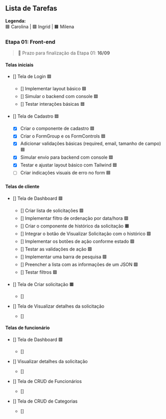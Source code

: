 ## Lista de Tarefas

**Legenda:**  
🟦 Carolina | 🟩 Ingrid | 🟧 Milena

### Etapa 01: Front-end 

> 📅 Prazo para finalização da Etapa 01: **16/09**

#### Telas iniciais
- [] Tela de Login 🟦
  - [] Implementar layout básico 🟦
  - [] Simular o backend com console 🟦
  - [] Testar interações básicas 🟦

- [] Tela de Cadastro 🟦
  - [x] Criar o componente de cadastro 🟦
  - [x] Criar o FormGroup e os FormControls 🟦
  - [x] Adicionar validações básicas (required, email, tamanho de campo) 🟦
  - [x] Simular envio para backend com console 🟦
  - [x] Testar e ajustar layout básico com Tailwind 🟦
  - [ ] Criar indicações visuais de erro no form 🟦

#### Telas de cliente
- [] Tela de Dashboard 🟩
  - [] Criar lista de solicitações 🟩
  - [] Implementar filtro de ordenação por data/hora 🟩
  - [] Criar o componente de histórico da solicitação 🟧
  - [] Integrar o botão de Visualizar Solicitação com o histórico 🟩
  - [] Implementar os botões de ação conforme estado  🟩
  - [] Testar as validações de ação  🟩
  - [] Implementar uma barra de pesquisa  🟩
  - [] Preencher a lista com as informações de um JSON  🟩
  - [] Testar filtros  🟩

- [] Tela de Criar solicitação 🟧
  - []  

- [] Tela de Visualizar detalhes da solicitação
  - [] 

#### Telas de funcionário
- [] Tela de Dashboard  🟩
  - [] 

- [] Visualizar detalhes da solicitação
  - [] 

- [] Tela de CRUD de Funcionários
  - [] 

- [] Tela de CRUD de Categorias
  - [] 